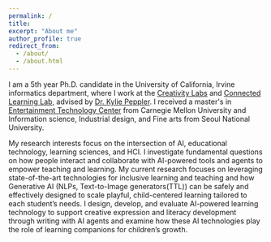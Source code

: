 ```yaml
---
permalink: /
title: 
excerpt: "About me"
author_profile: true
redirect_from: 
  - /about/
  - /about.html
---
```


I am a 5th year Ph.D. candidate in the University of California, Irvine informatics department, where I work at the [Creativity Labs](http://creativitylabs.com/) and [Connected Learning Lab](https://connectedlearning.uci.edu/), advised by [Dr. Kylie Peppler](http://kpeppler.com/). I received a master's in [Entertainment Technology Center](https://www.etc.cmu.edu/) from Carnegie Mellon University and Information science, Industrial design, and Fine arts from Seoul National University. ​

My research interests focus on the intersection of AI, educational technology, learning sciences, and HCI. I investigate fundamental questions on how people interact and collaborate with AI-powered tools and agents to empower teaching and learning. My current research focuses on leveraging state-of-the-art technologies for inclusive learning and teaching and how Generative AI (NLPs, Text-to-Image generators(TTL)) can be safely and effectively designed to scale playful, child-centered learning tailored to each student’s needs. I design, develop, and evaluate AI-powered learning technology to support creative expression and literacy development through writing with AI agents and examine how these AI technologies play the role of learning companions for children’s growth.
